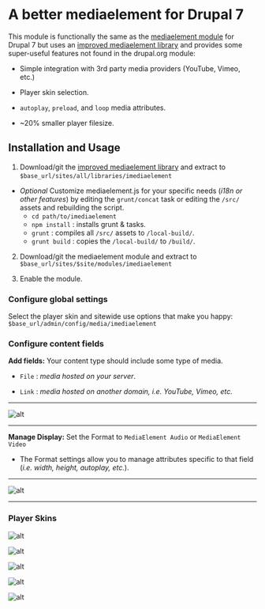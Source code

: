 # A better mediaelement for Drupal 7

This module is functionally the same as the [mediaelement module](https://www.drupal.org/project/mediaelement) for Drupal 7 but uses an [improved mediaelement library](https://github.com/ablank/imediaelement) and provides some super-useful features not found in the drupal.org module:

- Simple integration with 3rd party media providers (YouTube, Vimeo, etc.)

- Player skin selection.

- `autoplay`, `preload`, and `loop` media attributes.

- ~20% smaller player filesize.

## Installation and Usage

1. Download/git the [improved mediaelement library](https://github.com/ablank/imediaelement) and extract to `$base_url/sites/all/libraries/imediaelement`

-  *Optional* Customize mediaelement.js for your specific needs (*i18n or other features*) by editing the `grunt/concat` task or editing the `/src/` assets and rebuilding the script.
    - `cd path/to/imediaelement`
    - `npm install` : installs grunt & tasks.
    - `grunt` : compiles all `/src/` assets to `/local-build/`.
    - `grunt build` : copies the `/local-build/` to `/build/`.

2. Download/git the mediaelement module and extract to `$base_url/sites/$site/modules/imediaelement`

3. Enable the module.

### Configure global settings

 Select the player skin and sitewide use options that make you happy: `$base_url/admin/config/media/imediaelement`

### Configure content fields

**Add fields:** Your content type should include some type of media.

  - `File` : *media hosted on your server*.

  - `Link` : *media hosted on another domain, i.e. YouTube, Vimeo, etc.*

___
 ![alt](https://github.com/ablank/ablank.github.io/blob/master/imediaelement/fields.png)
___

**Manage Display:** Set the Format to `MediaElement Audio` or `MediaElement Video`

  - The Format settings allow you to manage attributes specific to that field (*i.e. width, height, autoplay, etc.*).

___

![alt](https://github.com/ablank/ablank.github.io/blob/master/imediaelement/formatsettings.png)
___

### Player Skins

![alt](https://github.com/ablank/ablank.github.io/blob/master/imediaelement/ME_dark.png)

![alt](https://github.com/ablank/ablank.github.io/blob/master/imediaelement/ME_light.png)

![alt](https://github.com/ablank/ablank.github.io/blob/master/imediaelement/ME_dark_large.png)

![alt](https://github.com/ablank/ablank.github.io/blob/master/imediaelement/ME_light_large.png)

![alt](https://github.com/ablank/ablank.github.io/blob/master/imediaelement/Original_ME.png)
